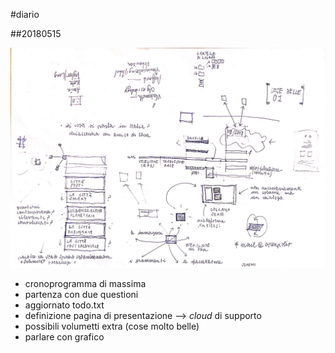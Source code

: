 #diario

##20180515

![](assets/20180515.jpg)

+ cronoprogramma di massima
+ partenza con due questioni
+ aggiornato todo.txt
+ definizione pagina di presentazione —> *cloud* di supporto
+ possibili volumetti extra (cose molto belle)
+ parlare con grafico  
